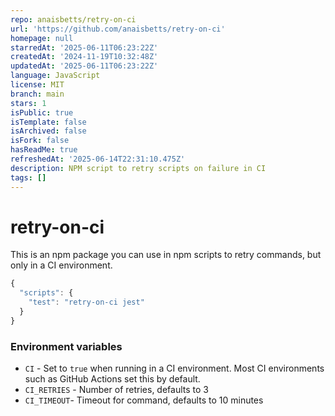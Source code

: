 ```yaml
---
repo: anaisbetts/retry-on-ci
url: 'https://github.com/anaisbetts/retry-on-ci'
homepage: null
starredAt: '2025-06-11T06:23:22Z'
createdAt: '2024-11-19T10:32:48Z'
updatedAt: '2025-06-11T06:23:22Z'
language: JavaScript
license: MIT
branch: main
stars: 1
isPublic: true
isTemplate: false
isArchived: false
isFork: false
hasReadMe: true
refreshedAt: '2025-06-14T22:31:10.475Z'
description: NPM script to retry scripts on failure in CI
tags: []
---
```


# retry-on-ci

This is an npm package you can use in npm scripts to retry commands, but only in a CI environment.

```js
{
  "scripts": {
    "test": "retry-on-ci jest"
  }
}
```

### Environment variables

- `CI` - Set to `true` when running in a CI environment. Most CI environments such as GitHub Actions set this by default.
- `CI_RETRIES` - Number of retries, defaults to 3
- `CI_TIMEOUT`- Timeout for command, defaults to 10 minutes
